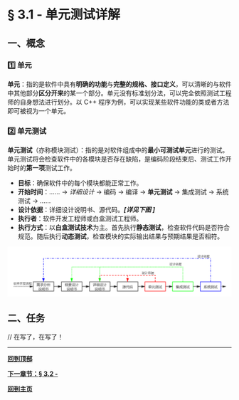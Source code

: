 # § 3.1 - 单元测试详解

## 一、概念

### :one: 单元

**单元**：指的是软件中具有**明确的功能**与**完整的规格、接口定义**，可以清晰的与软件中其他部分**区分开来**的某一个部分。单元没有标准划分法，可以完全依照测试工程师的自身想法进行划分。以 C++ 程序为例，可以实现某些软件功能的类或者方法即可被视为一个单元。

### :two: 单元测试

**单元测试**（亦称模块测试）：指的是对软件组成中的**最小可测试单元**进行的测试。单元测试将会检查软件中的各模块是否存在缺陷，是编码阶段结束后、测试工作开始时的**第一项**测试工作。

- **目标**：确保软件中的每个模块都能正常工作。
- **开始时间**：...... -> *详细设计* -> 编码 -> 编译 -> **单元测试** -> 集成测试 -> 系统测试 -> ......
- **设计依据**：详细设计说明书、源代码。***[详见下图 ]***
- **执行者**：软件开发工程师或白盒测试工程师。
- **执行方式**：以**白盒测试技术**为主。首先执行**静态测试**，检查软件代码是否符合规范。随后执行**动态测试**，检查模块的实际输出结果与预期结果是否相符。

![软件开发流程](https://github.com/Lingggao/Software-Testing-Basics/blob/master/%E7%AC%AC%E4%B8%89%E7%AB%A0/3_1_%E8%BD%AF%E4%BB%B6%E5%BC%80%E5%8F%91%E6%B5%81%E7%A8%8B.png?raw=true)

## 二、任务

// 在写了，在写了！

---
[**回到顶部**](https://github.com/Lingggao/Software-Testing-Basics/blob/master/%E7%AC%AC%E4%BA%8C%E7%AB%A0/2_1_%E6%B5%8B%E8%AF%95%E7%8E%AF%E5%A2%83%E7%9A%84%E5%A4%87%E4%BB%BD%E4%B8%8E%E6%81%A2%E5%A4%8D.md#-21---%E8%BD%AF%E4%BB%B6%E6%B5%8B%E8%AF%95%E7%8E%AF%E5%A2%83%E7%9A%84%E5%A4%87%E4%BB%BD%E4%B8%8E%E6%81%A2%E5%A4%8D)

[**下一章节：§ 3.2 -**](https://github.com/Lingggao/Software-Testing-Basics/blob/master/%E7%AC%AC%E4%BA%8C%E7%AB%A0/2_2_%E8%BD%AF%E4%BB%B6%E6%B5%8B%E8%AF%95%E7%9A%84%E7%AD%96%E7%95%A5.md#-22---%E8%BD%AF%E4%BB%B6%E6%B5%8B%E8%AF%95%E7%9A%84%E7%AD%96%E7%95%A5)

[**回到主页**](https://github.com/Lingggao/Software-Testing-Basics#%E8%BD%AF%E4%BB%B6%E6%B5%8B%E8%AF%95%E5%9F%BA%E7%A1%80%E5%AD%A6%E4%B9%A0%E7%AC%94%E8%AE%B0)